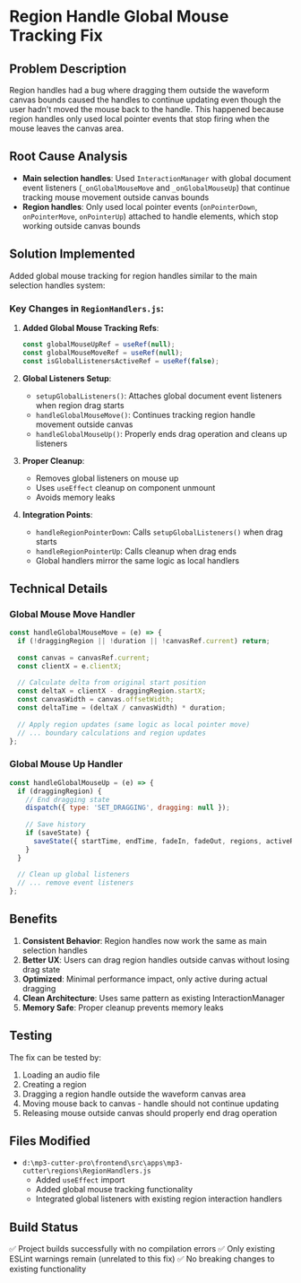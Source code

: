 # Region Handle Global Mouse Tracking Fix

## Problem Description
Region handles had a bug where dragging them outside the waveform canvas bounds caused the handles to continue updating even though the user hadn't moved the mouse back to the handle. This happened because region handles only used local pointer events that stop firing when the mouse leaves the canvas area.

## Root Cause Analysis
- **Main selection handles**: Used `InteractionManager` with global document event listeners (`_onGlobalMouseMove` and `_onGlobalMouseUp`) that continue tracking mouse movement outside canvas bounds
- **Region handles**: Only used local pointer events (`onPointerDown`, `onPointerMove`, `onPointerUp`) attached to handle elements, which stop working outside canvas bounds

## Solution Implemented
Added global mouse tracking for region handles similar to the main selection handles system:

### Key Changes in `RegionHandlers.js`:

1. **Added Global Mouse Tracking Refs**:
   ```javascript
   const globalMouseUpRef = useRef(null);
   const globalMouseMoveRef = useRef(null);
   const isGlobalListenersActiveRef = useRef(false);
   ```

2. **Global Listeners Setup**:
   - `setupGlobalListeners()`: Attaches global document event listeners when region drag starts
   - `handleGlobalMouseMove()`: Continues tracking region handle movement outside canvas
   - `handleGlobalMouseUp()`: Properly ends drag operation and cleans up listeners

3. **Proper Cleanup**:
   - Removes global listeners on mouse up
   - Uses `useEffect` cleanup on component unmount
   - Avoids memory leaks

4. **Integration Points**:
   - `handleRegionPointerDown`: Calls `setupGlobalListeners()` when drag starts
   - `handleRegionPointerUp`: Calls cleanup when drag ends
   - Global handlers mirror the same logic as local handlers

## Technical Details

### Global Mouse Move Handler
```javascript
const handleGlobalMouseMove = (e) => {
  if (!draggingRegion || !duration || !canvasRef.current) return;
  
  const canvas = canvasRef.current;
  const clientX = e.clientX;
  
  // Calculate delta from original start position
  const deltaX = clientX - draggingRegion.startX;
  const canvasWidth = canvas.offsetWidth;
  const deltaTime = (deltaX / canvasWidth) * duration;
  
  // Apply region updates (same logic as local pointer move)
  // ... boundary calculations and region updates
};
```

### Global Mouse Up Handler
```javascript
const handleGlobalMouseUp = (e) => {
  if (draggingRegion) {
    // End dragging state
    dispatch({ type: 'SET_DRAGGING', dragging: null });
    
    // Save history
    if (saveState) {
      saveState({ startTime, endTime, fadeIn, fadeOut, regions, activeRegionId });
    }
  }
  
  // Clean up global listeners
  // ... remove event listeners
};
```

## Benefits
1. **Consistent Behavior**: Region handles now work the same as main selection handles
2. **Better UX**: Users can drag region handles outside canvas without losing drag state
3. **Optimized**: Minimal performance impact, only active during actual dragging
4. **Clean Architecture**: Uses same pattern as existing InteractionManager
5. **Memory Safe**: Proper cleanup prevents memory leaks

## Testing
The fix can be tested by:
1. Loading an audio file
2. Creating a region
3. Dragging a region handle outside the waveform canvas area
4. Moving mouse back to canvas - handle should not continue updating
5. Releasing mouse outside canvas should properly end drag operation

## Files Modified
- `d:\mp3-cutter-pro\frontend\src\apps\mp3-cutter\regions\RegionHandlers.js`
  - Added `useEffect` import
  - Added global mouse tracking functionality
  - Integrated global listeners with existing region interaction handlers

## Build Status
✅ Project builds successfully with no compilation errors
✅ Only existing ESLint warnings remain (unrelated to this fix)
✅ No breaking changes to existing functionality

